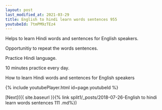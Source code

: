 ```yaml
---
layout: post
last_modified_at: 2021-03-29
title: English to hindi learn words sentences 955 
youtubeId: 7tmPM9zTEz4
---
```

 
 
Helps to learn Hindi words and sentences for English speakers.

Opportunitiy to repeat the words sentences. 

Practice Hindi language. 
 
10 minutes practice every day. 
 
How to learn Hindi words and sentences for English speakers 
 
{% include youtubePlayer.html id=page.youtubeId %}
 
 
[Next]({{ site.baseurl }}{% link  split1/_posts/2018-07-26-English to hindi learn words sentences 111 .md%})
 
